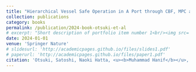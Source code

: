 ```yaml
---
title: "Hierarchical Vessel Safe Operation in A Port through CBF, MPC and RRT-like Spatiotemporal Path Planning"
collection: publications
category: books
permalink: /publication/2024-book-otsuki-et-al
# excerpt: "Short description of portfolio item number 1<br/><img src='/images/500x300.png'>"
date: 2024-01-01
venue: 'Springer Nature'
# slidesurl: 'http://academicpages.github.io/files/slides1.pdf'
# paperurl: 'http://academicpages.github.io/files/paper1.pdf'
citation: 'Otsuki, Satoshi, Naoki Hatta, <u><b>Muhammad Hanif</b></u>, Riku Funada, Kenichi Nakashima, and Takeshi Hatanaka. (2024). <b>"Hierarchical Vessel Safe Operation in a Port through CBF, MPC, and RRT-like Spatiotemporal Path Planning."</b> Nonlinear and Constrained Control - Applications, Synergies, Challenges and Opportunities, E. Garone, I.V. Kolmanovsky, and T.W. Nguyen (eds). Springer Nature, to be published.'
---
```


<!-- The contents above will be part of a list of publications, if the user clicks the link for the publication than the contents of section will be rendered as a full page, allowing you to provide more information about the paper for the reader. When publications are displayed as a single page, the contents of the above "citation" field will automatically be included below this section in a smaller font. -->

<!-- Short description of portfolio item number 1<br/><img src='/images/500x300.png'> -->
